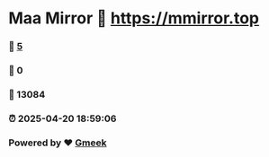 # Maa Mirror :link: https://mmirror.top 
### :page_facing_up: [5](https://mmirror.top/tag.html) 
### :speech_balloon: 0 
### :hibiscus: 13084 
### :alarm_clock: 2025-04-20 18:59:06 
### Powered by :heart: [Gmeek](https://github.com/Meekdai/Gmeek)
